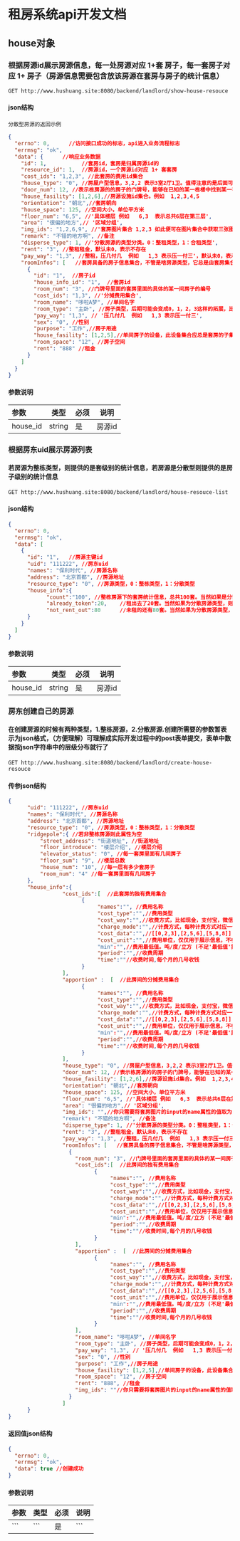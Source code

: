 
# 租房系统api开发文档

##  house对象

### 根据房源id展示房源信息，每一处房源对应  1+套 房子，每一套房子对应 1+ 房子（房源信息需要包含放该房源在套房与房子的统计信息）

`GET http://www.hushuang.site:8080/backend/landlord/show-house-resouce`

####  json结构
```分散型房源的返回示例``` 
```json
{
  "errno": 0,      //访问接口成功的标志，api进入业务流程标志
  "errmsg": "ok",  
  "data": {      //响应业务数据
    "id": 1,           //套房id，套房是归属房源id的
    "resource_id": 1,  //房源id，一个房源id对应 1+ 套套房
    "cost_ids": "1,2,3", //此套房的费用id集合
    "house_type": "0", //房屋户型信息，3,2,2 表示3室2厅1卫。值得注意的是后面可以依次拓展，3,2,2,1..',
    "door_num": 12, //表示栋房源的的房子的门牌号，能够在已知的某一栋楼中找到某一套房子
    "house_fasility": [1,2,6],//房源设施id集合。例如  1,2,3,4,5
    "orientation": "朝北",//套房朝向
    "house_space": 125, //空间大小，单位平方米
    "floor_num": "6,5", //'具体楼层 例如   6,3  表示总共6层在第三层',
    "area": "很偏的地方",// '区域分组',
    "img_ids": "1,2,6,9", //'套房图片集合 1,2,3 如此便可在图片集合中获取三张图片',
    "remark": "不错的地方啊", //备注
    "disperse_type": 1, //'分散房源的类型分类。0：整租类型，1：合租类型',
    "rent": "3", //整租租金，默认未0，表示不存在
    "pay_way": "1,3", //整租，压几付几  例如   1,3 表示压一付三'，默认未0，表示不存在。
    "roomInfos": [   //套房具备的房子信息集合，不管是啥房源类型，它总是由套房集合组成，而套房又是由房子集合组成
      {
        "id": "1",  //房子id
        "house_info_id": "1",  //套房id
        "room_num": "3", //门牌号里面的套房里面的具体的某一间房子的编号
        "cost_ids": "1,3", //'分摊费用集合',
        "room_name": "哆啦A梦", //单间名字
        "room_type": "主卧", //房子类型，后期可能会变成0，1，2，3这样的拓展，比如1代表主卧。
        "pay_way": "1,3", // '压几付几  例如   1,3 表示压一付三',
        "sex": "0", //性别
        "purpose": "工作",//房子用途
        "house_fasility": [1,2,5],//单间房子的设备，此设备集合应总是套房的子集
        "room_space": "12", //房子空间
        "rent": "888" //租金
      }
    ]
  }
}
```
#### 参数说明
   |参数|类型|必须|说明|
   |:---|---|---|---|
   |house_id|string|是|房源id|


### 根据房东uid展示房源列表
#### 若房源为整栋类型，则提供的是套级别的统计信息，若房源是分散型则提供的是房子级别的统计信息
`GET http://www.hushuang.site:8080/backend/landlord/house-resouce-list`

####  json结构

```json
{
  "errno": 0,
  "errmsg": "ok",
  "data": [
    {
      "id": "1",   //房源主键id
      "uid": "111222", //房东uid
      "names": "保利时代", //房源名称
      "address": "北京首都", //房源地址
      "resource_type": "0", //房源类型，0：整栋类型，1：分散类型
      "house_info":{
            "count":"100", //整栋房源下的套房统计信息，总共100套。当然如果是分散类型，则此处为100间房子的意思
            "already_token":20,    //租出去了20套。当然如果为分散房源类型，则此处为租出去了20间房子
            "not_rent_out":80      //未租的还有80套。当然如果为分散房源类型，则此处为未租出去的房子为80间
      }    
    }
  ]
}
```

#### 参数说明
   |参数|类型|必须|说明|
   |:---|---|---|---|
   |house_id|string|是|房源id|

### 房东创建自己的房源
#### 在创建房源的时候有两种类型，1.整栋房源，2.分散房源.创建所需要的参数暂表示为json格式，（方便理解）可理解成实际开发过程中的post表单提交，表单中数据按json字符串中的层级分布就行了
`GET http://www.hushuang.site:8080/backend/landlord/create-house-resouce`

####  传参json结构


```json
{
      "uid": "111222", //房东uid
      "names": "保利时代", //房源名称
      "address": "北京首都", //房源地址
      "resource_type": "0", //房源类型，0：整栋类型，1：分散类型
      "ridgepole":{ //若非整栋房源则此属性为空
          "street_address": "街道地址", //街道地址
          "floor_introduce": "楼层介绍", //楼层介绍
          "elevator_status": "0", //每一套房里面有几间房子
          "floor_sum": "9", //楼层总数
          "house_num": "10", //每一层有多少套房子
          "room_num": "4" //每一套房里面有几间房子
      },
      "house_info":{
                 "cost_ids":[  //此套房的独有费用集合
                       {
                            "names":"", //费用名称
                            "cost_type":"",//费用类型
                            "cost_way":"",//收费方式，比如现金，支付宝，微信等'
                            "charge_mode":"",//计费方式，每种计费方式对应一个计费公式，0：正常计费模式，1：阶梯计费模式
                            "cost_data":"",//[[0,2,3],[2,5,6],[5,8,8]] 的json用于计算公式的计算数据，json字符串格式，如此便能存储阶段计费数据和正常计费数据.[0,2,3] 表示0-2阶梯收费值为3。 也可以直接为3，表示固定收费
                            "cost_unit":"",//费用单位，仅仅用于展示信息，不参与计算公式。0：:度；1：立方米；2：吨；3：元
                            "min":"",//费用最低值。吨/度/立方 (不足'最低值'按'最低值'收)
                            "period":"",//收费周期
                            "time":""//收费时间,每个月的几号收钱
                       }
                 ], 
                 "apportion" :  [  //此房间的分摊费用集合
                       {
                            "names":"", //费用名称
                            "cost_type":"",//费用类型
                            "cost_way":"",//收费方式，比如现金，支付宝，微信等'
                            "charge_mode":"",//计费方式，每种计费方式对应一个计费公式，0：正常计费模式，1：阶梯计费模式
                            "cost_data":"",//[[0,2,3],[2,5,6],[5,8,8]] 的json用于计算公式的计算数据，json字符串格式，如此便能存储阶段计费数据和正常计费数据.[0,2,3] 表示0-2阶梯收费值为3。 也可以直接为3，表示固定收费
                            "cost_unit":"",//费用单位，仅仅用于展示信息，不参与计算公式。0：:度；1：立方米；2：吨；3：元
                            "min":"",//费用最低值。吨/度/立方 (不足'最低值'按'最低值'收)
                            "period":"",//收费周期
                            "time":""//收费时间,每个月的几号收钱
                       }
                 ],                   
                 "house_type": "0", //房屋户型信息，3,2,2 表示3室2厅1卫。值得注意的是后面可以依次拓展，3,2,2,1..',
                 "door_num": 12, //表示栋房源的的房子的门牌号，能够在已知的某一栋楼中找到某一套房子
                 "house_fasility": [1,2,6],//房源设施id集合。例如  1,2,3,4,5
                 "orientation": "朝北",//套房朝向
                 "house_space": 125, //空间大小，单位平方米
                 "floor_num": "6,5", //'具体楼层 例如   6,3  表示总共6层在第三层',
                 "area": "很偏的地方",// '区域分组',
                 "img_ids": "",//你只需要将套房图片的input的name属性的值取为: house_info[img_ids][]
                 "remark": "不错的地方啊", //备注
                 "disperse_type": 1, //'分散房源的类型分类。0：整租类型，1：合租类型',
                 "rent": "3", //整租租金，默认未0，表示不存在
                 "pay_way": "1,3", //整租，压几付几  例如   1,3 表示压一付三'，默认未0，表示不存在。
                 "roomInfos": [   //套房具备的房子信息集合，不管是啥房源类型，它总是由套房集合组成，而套房又是由房子集合组成
                   {
                     "room_num": "3", //门牌号里面的套房里面的具体的某一间房子的编号
                     "cost_ids":[  //此房间的独有费用集合
                           {
                                "names":"", //费用名称
                                "cost_type":"",//费用类型
                                "cost_way":"",//收费方式，比如现金，支付宝，微信等'
                                "charge_mode":"",//计费方式，每种计费方式对应一个计费公式，0：正常计费模式，1：阶梯计费模式
                                "cost_data":"",//[[0,2,3],[2,5,6],[5,8,8]] 的json用于计算公式的计算数据，json字符串格式，如此便能存储阶段计费数据和正常计费数据.[0,2,3] 表示0-2阶梯收费值为3。 也可以直接为3，表示固定收费
                                "cost_unit":"",//费用单位，仅仅用于展示信息，不参与计算公式。0：:度；1：立方米；2：吨；3：元
                                "min":"",//费用最低值。吨/度/立方 (不足'最低值'按'最低值'收)
                                "period":"",//收费周期
                                "time":""//收费时间,每个月的几号收钱
                           }
                     ], 
                     "apportion" :  [  //此房间的分摊费用集合
                           {
                                "names":"", //费用名称
                                "cost_type":"",//费用类型
                                "cost_way":"",//收费方式，比如现金，支付宝，微信等'
                                "charge_mode":"",//计费方式，每种计费方式对应一个计费公式，0：正常计费模式，1：阶梯计费模式
                                "cost_data":"",//[[0,2,3],[2,5,6],[5,8,8]] 的json用于计算公式的计算数据，json字符串格式，如此便能存储阶段计费数据和正常计费数据.[0,2,3] 表示0-2阶梯收费值为3。 也可以直接为3，表示固定收费
                                "cost_unit":"",//费用单位，仅仅用于展示信息，不参与计算公式。0：:度；1：立方米；2：吨；3：元
                                "min":"",//费用最低值。吨/度/立方 (不足'最低值'按'最低值'收)
                                "period":"",//收费周期
                                "time":""//收费时间,每个月的几号收钱
                           }
                     ],     
                     "room_name": "哆啦A梦", //单间名字
                     "room_type": "主卧", //房子类型，后期可能会变成0，1，2，3这样的拓展，比如1代表主卧。
                     "pay_way": "1,3", // '压几付几  例如   1,3 表示压一付三',
                     "sex": "0", //性别
                     "purpose": "工作",//房子用途
                     "house_fasility": [1,2,5],//单间房子的设备，此设备集合应总是套房的子集
                     "room_space": "12", //房子空间
                     "rent": "888", //租金
                     "img_ids": ""//你只需要将套房图片的input的name属性的值取为: house_info[room_info][img_dis][] . 当然若无，则此值可为空
                   }                
                 ]
      }    
}

```


####  返回值json结构

```json
{
  "errno": 0,
  "errmsg": "ok",
  "data": true //创建成功
}
```


#### 参数说明
   |参数|类型|必须|说明|
   |:---|---|---|---|
   |```|```|是|```|

